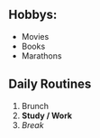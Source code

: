 ## Hobbys:
- Movies
- Books
- Marathons

## Daily Routines
1. Brunch
1. **Study / Work**
1. *Break*

